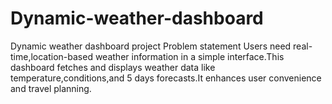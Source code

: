 # Dynamic-weather-dashboard
Dynamic weather dashboard project
Problem statement
Users need real-time,location-based weather information in a simple interface.This dashboard fetches and displays weather data like temperature,conditions,and 5 days forecasts.It enhances user convenience and travel planning.
